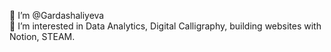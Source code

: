 👋 I’m @Gardashaliyeva <br />
👀 I’m interested in Data Analytics, Digital Calligraphy, building websites with Notion, STEAM.
<!---
Gardashaliyeva/Gardashaliyeva is a ✨ special ✨ repository because its `README.md` (this file) appears on your GitHub profile.
You can click the Preview link to take a look at your changes.
--->
